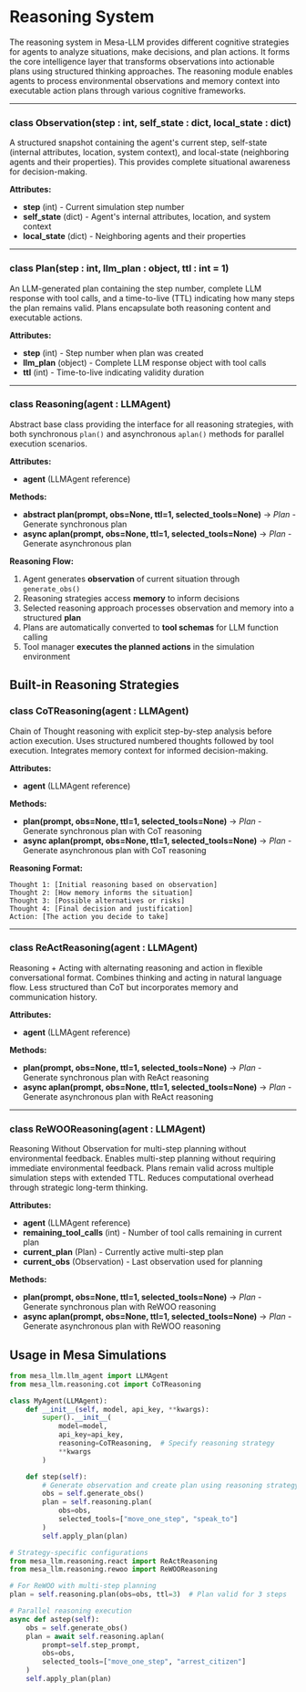 # Reasoning System

The reasoning system in Mesa-LLM provides different cognitive strategies for agents to analyze situations, make decisions, and plan actions. It forms the core intelligence layer that transforms observations into actionable plans using structured thinking approaches. The reasoning module enables agents to process environmental observations and memory context into executable action plans through various cognitive frameworks.

---
### class Observation(step : int, self_state : dict, local_state : dict)
A structured snapshot containing the agent's current step, self-state (internal attributes, location, system context), and local-state (neighboring agents and their properties). This provides complete situational awareness for decision-making.

**Attributes:**
- **step** (int) - Current simulation step number
- **self_state** (dict) - Agent's internal attributes, location, and system context
- **local_state** (dict) - Neighboring agents and their properties

---
### class Plan(step : int, llm_plan : object, ttl : int = 1)
An LLM-generated plan containing the step number, complete LLM response with tool calls, and a time-to-live (TTL) indicating how many steps the plan remains valid. Plans encapsulate both reasoning content and executable actions.

**Attributes:**
- **step** (int) - Step number when plan was created
- **llm_plan** (object) - Complete LLM response object with tool calls
- **ttl** (int) - Time-to-live indicating validity duration

---
### class Reasoning(agent : LLMAgent)
Abstract base class providing the interface for all reasoning strategies, with both synchronous `plan()` and asynchronous `aplan()` methods for parallel execution scenarios.

**Attributes:**
- **agent** (LLMAgent reference)

**Methods:**
- **abstract plan(prompt, obs=None, ttl=1, selected_tools=None)** → *Plan* - Generate synchronous plan
- **async aplan(prompt, obs=None, ttl=1, selected_tools=None)** → *Plan* - Generate asynchronous plan

**Reasoning Flow:**
1. Agent generates **observation** of current situation through `generate_obs()`
2. Reasoning strategies access **memory** to inform decisions
3. Selected reasoning approach processes observation and memory into a structured **plan**
4. Plans are automatically converted to **tool schemas** for LLM function calling
5. Tool manager **executes the planned actions** in the simulation environment

## Built-in Reasoning Strategies

### class CoTReasoning(agent : LLMAgent)
Chain of Thought reasoning with explicit step-by-step analysis before action execution. Uses structured numbered thoughts followed by tool execution. Integrates memory context for informed decision-making.

**Attributes:**
- **agent** (LLMAgent reference)

**Methods:**
- **plan(prompt, obs=None, ttl=1, selected_tools=None)** → *Plan* - Generate synchronous plan with CoT reasoning
- **async aplan(prompt, obs=None, ttl=1, selected_tools=None)** → *Plan* - Generate asynchronous plan with CoT reasoning

**Reasoning Format:**
```
Thought 1: [Initial reasoning based on observation]
Thought 2: [How memory informs the situation]
Thought 3: [Possible alternatives or risks]
Thought 4: [Final decision and justification]
Action: [The action you decide to take]
```

---
### class ReActReasoning(agent : LLMAgent)
Reasoning + Acting with alternating reasoning and action in flexible conversational format. Combines thinking and acting in natural language flow. Less structured than CoT but incorporates memory and communication history.

**Attributes:**
- **agent** (LLMAgent reference)

**Methods:**
- **plan(prompt, obs=None, ttl=1, selected_tools=None)** → *Plan* - Generate synchronous plan with ReAct reasoning
- **async aplan(prompt, obs=None, ttl=1, selected_tools=None)** → *Plan* - Generate asynchronous plan with ReAct reasoning

---
### class ReWOOReasoning(agent : LLMAgent)
Reasoning Without Observation for multi-step planning without environmental feedback. Enables multi-step planning without requiring immediate environmental feedback. Plans remain valid across multiple simulation steps with extended TTL. Reduces computational overhead through strategic long-term thinking.

**Attributes:**
- **agent** (LLMAgent reference)
- **remaining_tool_calls** (int) - Number of tool calls remaining in current plan
- **current_plan** (Plan) - Currently active multi-step plan
- **current_obs** (Observation) - Last observation used for planning

**Methods:**
- **plan(prompt, obs=None, ttl=1, selected_tools=None)** → *Plan* - Generate synchronous plan with ReWOO reasoning
- **async aplan(prompt, obs=None, ttl=1, selected_tools=None)** → *Plan* - Generate asynchronous plan with ReWOO reasoning

## Usage in Mesa Simulations

```python
from mesa_llm.llm_agent import LLMAgent
from mesa_llm.reasoning.cot import CoTReasoning

class MyAgent(LLMAgent):
    def __init__(self, model, api_key, **kwargs):
        super().__init__(
            model=model,
            api_key=api_key,
            reasoning=CoTReasoning,  # Specify reasoning strategy
            **kwargs
        )

    def step(self):
        # Generate observation and create plan using reasoning strategy
        obs = self.generate_obs()
        plan = self.reasoning.plan(
            obs=obs,
            selected_tools=["move_one_step", "speak_to"]
        )
        self.apply_plan(plan)

# Strategy-specific configurations
from mesa_llm.reasoning.react import ReActReasoning
from mesa_llm.reasoning.rewoo import ReWOOReasoning

# For ReWOO with multi-step planning
plan = self.reasoning.plan(obs=obs, ttl=3)  # Plan valid for 3 steps

# Parallel reasoning execution
async def astep(self):
    obs = self.generate_obs()
    plan = await self.reasoning.aplan(
        prompt=self.step_prompt,
        obs=obs,
        selected_tools=["move_one_step", "arrest_citizen"]
    )
    self.apply_plan(plan)
```